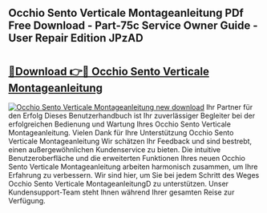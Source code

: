 ## Occhio Sento Verticale Montageanleitung PDf Free Download - Part-75c Service Owner Guide - User Repair Edition JPzAD

# <h2><a href="http://df6ibg.blite.top/?on=Occhio+Sento+Verticale+Montageanleitung">🔗Download 👉🔴 Occhio Sento Verticale Montageanleitung</a></h2>

[![Occhio Sento Verticale Montageanleitung new download](https://i.imgur.com/lujVjoI.png)](http://df6ibg.blite.top/?on=Occhio+Sento+Verticale+Montageanleitung)
Ihr Partner für den Erfolg Dieses Benutzerhandbuch ist Ihr zuverlässiger Begleiter bei der erfolgreichen Bedienung und Wartung Ihres Occhio Sento Verticale Montageanleitung. Vielen Dank für Ihre Unterstützung Occhio Sento Verticale Montageanleitung Wir schätzen Ihr Feedback und sind bestrebt, einen außergewöhnlichen Kundenservice zu bieten. Die intuitive Benutzeroberfläche und die erweiterten Funktionen Ihres neuen Occhio Sento Verticale Montageanleitung arbeiten harmonisch zusammen, um Ihre Erfahrung zu verbessern. Wir sind hier, um Sie bei jedem Schritt des Weges Occhio Sento Verticale MontageanleitungD zu unterstützen. Unser Kundensupport-Team steht Ihnen während Ihrer gesamten Reise zur Verfügung.
